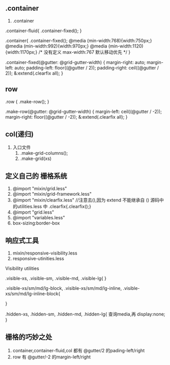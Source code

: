 ## .container
1. .container

.container-fluid{
    .container-fixed();
}

.container{
    .container-fixed();
    @media (min-width:768){width:750px;}
    @media (min-width:992){width:970px;}
    @media (min-width:1120){width:1170px;}
    /* 没有定义 max-width:767 默认移动优先 */
}

.container-fixed(@gutter: @grid-gutter-width) {
  margin-right: auto;
  margin-left: auto;
  padding-left:  floor((@gutter / 2));
  padding-right: ceil((@gutter / 2));
  &:extend(.clearfix all);
}


## row
.row {
  .make-row();
}

.make-row(@gutter: @grid-gutter-width) {
  margin-left:  ceil((@gutter / -2));
  margin-right: floor((@gutter / -2));
  &:extend(.clearfix all);
}


## col(递归)
1. 入口文件
    1. .make-grid-columns();
    1. .make-grid(xs)


## 定义自己的 栅格系统
1. @import "mixin/grid.less"
1. @import "mixin/grid-framework.less"
1. @import "mixin/clearfix.less"    //注意去(),因为 extend 不能继承自 ()  源码中的utilities.less 中 .clearfix{.clearfix();}
1. @import "grid.less"
1. @import "variables.less"
1. box-sizing:border-box


## 响应式工具
1. mixin/responsive-visibility.less
1. responsive-utinities.less

Visibility utilities

.visible-xs,
.visible-sm,
.visible-md,
.visible-lg{
    <!-- 首先全部display:none;然后media 再display为block -->
    <!-- 注意，是 block -->
    }

.visible-xs/sm/md/lg-block,
.visible-xs/sm/md/lg-inline,
.visible-xs/sm/md/lg-inline-block{
<!-- 首先初始化为 display:none;然后media 查询为 block,inline,inline-block -->
}

.hidden-xs,
.hidden-sm, 
.hidden-md, 
.hidden-lg{
    查询media,再 display:none;
} 


## 栅格的巧妙之处
1. container,container-fluid,col 都有 @gutter/2 的pading-left/right
1. row 有 @gutter/-2 的margin-left/right
